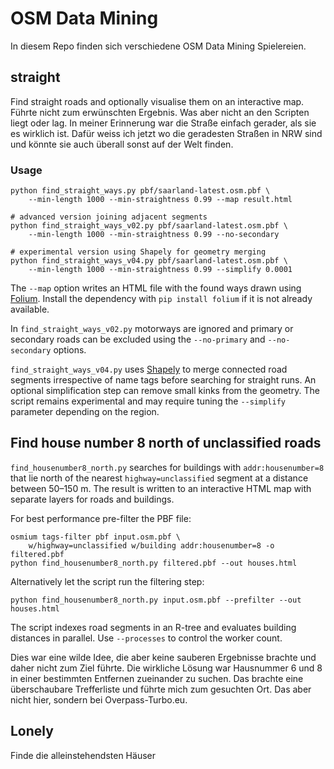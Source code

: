 # OSM Data Mining

In diesem Repo finden sich verschiedene OSM Data Mining Spielereien.

## straight

Find straight roads and optionally visualise them on an interactive map.
Führte nicht zum erwünschten Ergebnis. Was aber nicht an den Scripten liegt oder lag. In meiner Erinnerung war die Straße einfach gerader, als sie es wirklich ist. Dafür weiss ich jetzt wo die geradesten Straßen in NRW sind und könnte sie auch überall sonst auf der Welt finden.

### Usage

```
python find_straight_ways.py pbf/saarland-latest.osm.pbf \
    --min-length 1000 --min-straightness 0.99 --map result.html

# advanced version joining adjacent segments
python find_straight_ways_v02.py pbf/saarland-latest.osm.pbf \
    --min-length 1000 --min-straightness 0.99 --no-secondary

# experimental version using Shapely for geometry merging
python find_straight_ways_v04.py pbf/saarland-latest.osm.pbf \
    --min-length 1000 --min-straightness 0.99 --simplify 0.0001
```

The `--map` option writes an HTML file with the found ways drawn using
[Folium](https://python-visualization.github.io/folium/). Install the
dependency with `pip install folium` if it is not already available.

In `find_straight_ways_v02.py` motorways are ignored and primary or secondary
roads can be excluded using the `--no-primary` and `--no-secondary` options.

`find_straight_ways_v04.py` uses [Shapely](https://shapely.readthedocs.io/) to
merge connected road segments irrespective of name tags before searching for
straight runs. An optional simplification step can remove small kinks from the
geometry. The script remains experimental and may require tuning the
`--simplify` parameter depending on the region.

## Find house number 8 north of unclassified roads

`find_housenumber8_north.py` searches for buildings with `addr:housenumber=8` that
lie north of the nearest `highway=unclassified` segment at a distance between
50–150 m. The result is written to an interactive HTML map with separate layers
for roads and buildings.

For best performance pre-filter the PBF file:

```
osmium tags-filter pbf input.osm.pbf \
    w/highway=unclassified w/building addr:housenumber=8 -o filtered.pbf
python find_housenumber8_north.py filtered.pbf --out houses.html
```

Alternatively let the script run the filtering step:

```
python find_housenumber8_north.py input.osm.pbf --prefilter --out houses.html
```

The script indexes road segments in an R-tree and evaluates building distances
in parallel. Use `--processes` to control the worker count.


Dies war eine wilde Idee, die aber keine sauberen Ergebnisse brachte und daher nicht zum Ziel führte.
Die wirkliche Lösung war Hausnummer 6 und 8 in einer bestimmten Entfernen zueinander zu suchen. Das brachte eine überschaubare Trefferliste und führte mich zum gesuchten Ort. Das aber nicht hier, sondern bei Overpass-Turbo.eu.

## Lonely

Finde die alleinstehendsten Häuser